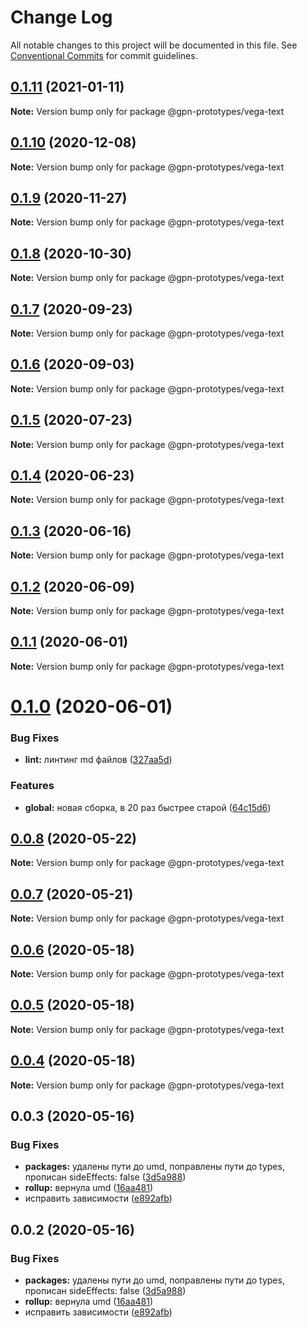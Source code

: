 # Change Log

All notable changes to this project will be documented in this file.
See [Conventional Commits](https://conventionalcommits.org) for commit guidelines.

## [0.1.11](https://github.com/gpn-prototypes/vega-ui/compare/@gpn-prototypes/vega-text@0.1.10...@gpn-prototypes/vega-text@0.1.11) (2021-01-11)

**Note:** Version bump only for package @gpn-prototypes/vega-text





## [0.1.10](https://github.com/gpn-prototypes/vega-ui/compare/@gpn-prototypes/vega-text@0.1.9...@gpn-prototypes/vega-text@0.1.10) (2020-12-08)

**Note:** Version bump only for package @gpn-prototypes/vega-text





## [0.1.9](https://github.com/gpn-prototypes/vega-ui/compare/@gpn-prototypes/vega-text@0.1.8...@gpn-prototypes/vega-text@0.1.9) (2020-11-27)

**Note:** Version bump only for package @gpn-prototypes/vega-text





## [0.1.8](https://github.com/gpn-prototypes/vega-ui/compare/@gpn-prototypes/vega-text@0.1.7...@gpn-prototypes/vega-text@0.1.8) (2020-10-30)

**Note:** Version bump only for package @gpn-prototypes/vega-text





## [0.1.7](https://github.com/gpn-prototypes/vega-ui/compare/@gpn-prototypes/vega-text@0.1.6...@gpn-prototypes/vega-text@0.1.7) (2020-09-23)

**Note:** Version bump only for package @gpn-prototypes/vega-text





## [0.1.6](https://github.com/gpn-prototypes/vega-ui/compare/@gpn-prototypes/vega-text@0.1.5...@gpn-prototypes/vega-text@0.1.6) (2020-09-03)

**Note:** Version bump only for package @gpn-prototypes/vega-text





## [0.1.5](https://github.com/gpn-prototypes/vega-ui/compare/@gpn-prototypes/vega-text@0.1.4...@gpn-prototypes/vega-text@0.1.5) (2020-07-23)

**Note:** Version bump only for package @gpn-prototypes/vega-text





## [0.1.4](https://github.com/gpn-prototypes/vega-ui/compare/@gpn-prototypes/vega-text@0.1.3...@gpn-prototypes/vega-text@0.1.4) (2020-06-23)

**Note:** Version bump only for package @gpn-prototypes/vega-text





## [0.1.3](https://github.com/gpn-prototypes/vega-ui/compare/@gpn-prototypes/vega-text@0.1.2...@gpn-prototypes/vega-text@0.1.3) (2020-06-16)

**Note:** Version bump only for package @gpn-prototypes/vega-text





## [0.1.2](https://github.com/gpn-prototypes/vega-ui/compare/@gpn-prototypes/vega-text@0.1.1...@gpn-prototypes/vega-text@0.1.2) (2020-06-09)

**Note:** Version bump only for package @gpn-prototypes/vega-text





## [0.1.1](https://github.com/gpn-prototypes/vega-ui/compare/@gpn-prototypes/vega-text@0.1.0...@gpn-prototypes/vega-text@0.1.1) (2020-06-01)

**Note:** Version bump only for package @gpn-prototypes/vega-text

# [0.1.0](https://github.com/gpn-prototypes/vega-ui/compare/@gpn-prototypes/vega-text@0.0.8...@gpn-prototypes/vega-text@0.1.0) (2020-06-01)

### Bug Fixes

- **lint:** линтинг md файлов ([327aa5d](https://github.com/gpn-prototypes/vega-ui/commit/327aa5d3aa706f0e164a572ae1360d504e89979d))

### Features

- **global:** новая сборка, в 20 раз быстрее старой ([64c15d6](https://github.com/gpn-prototypes/vega-ui/commit/64c15d6c8e5934386d2820e120b64bb7ed2391f3))

## [0.0.8](https://github.com/gpn-prototypes/vega-ui/compare/@gpn-prototypes/vega-text@0.0.7...@gpn-prototypes/vega-text@0.0.8) (2020-05-22)

**Note:** Version bump only for package @gpn-prototypes/vega-text

## [0.0.7](https://github.com/gpn-prototypes/vega-ui/compare/@gpn-prototypes/vega-text@0.0.6...@gpn-prototypes/vega-text@0.0.7) (2020-05-21)

**Note:** Version bump only for package @gpn-prototypes/vega-text

## [0.0.6](https://github.com/gpn-prototypes/vega-ui/compare/@gpn-prototypes/vega-text@0.0.5...@gpn-prototypes/vega-text@0.0.6) (2020-05-18)

**Note:** Version bump only for package @gpn-prototypes/vega-text

## [0.0.5](https://github.com/gpn-prototypes/vega-ui/compare/@gpn-prototypes/vega-text@0.0.4...@gpn-prototypes/vega-text@0.0.5) (2020-05-18)

**Note:** Version bump only for package @gpn-prototypes/vega-text

## [0.0.4](https://github.com/gpn-prototypes/vega-ui/compare/@gpn-prototypes/vega-text@0.0.3...@gpn-prototypes/vega-text@0.0.4) (2020-05-18)

**Note:** Version bump only for package @gpn-prototypes/vega-text

## 0.0.3 (2020-05-16)

### Bug Fixes

- **packages:** удалены пути до umd, поправлены пути до types, прописан sideEffects: false ([3d5a988](https://github.com/gpn-prototypes/vega-ui/commit/3d5a98871aece5d6c79be112e2e60ecd0529694e))
- **rollup:** вернула umd ([16aa481](https://github.com/gpn-prototypes/vega-ui/commit/16aa48132ca6c3934b3b12aa079f8645a0efc89b))
- исправить зависимости ([e892afb](https://github.com/gpn-prototypes/vega-ui/commit/e892afb5368b7ed2c6bdd4c77e08917e033f75ed))

## 0.0.2 (2020-05-16)

### Bug Fixes

- **packages:** удалены пути до umd, поправлены пути до types, прописан sideEffects: false ([3d5a988](https://github.com/gpn-prototypes/vega-ui/commit/3d5a98871aece5d6c79be112e2e60ecd0529694e))
- **rollup:** вернула umd ([16aa481](https://github.com/gpn-prototypes/vega-ui/commit/16aa48132ca6c3934b3b12aa079f8645a0efc89b))
- исправить зависимости ([e892afb](https://github.com/gpn-prototypes/vega-ui/commit/e892afb5368b7ed2c6bdd4c77e08917e033f75ed))
